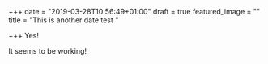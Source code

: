 +++
date = "2019-03-28T10:56:49+01:00"
draft = true
featured_image = ""
title = "This is another date test "

+++
Yes!

It seems to be working!